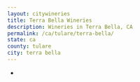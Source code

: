 ```yaml
---
layout: citywineries
title: Terra Bella Wineries
description: Wineries in Terra Bella, CA
permalink: /ca/tulare/terra-bella/
state: ca
county: tulare
city: terra bella
---
```

-
